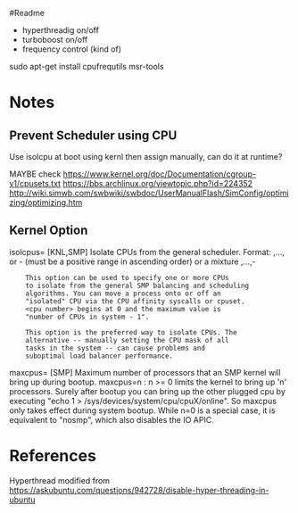 
#Readme

- hyperthreadig on/off
- turboboost on/off
- frequency control (kind of)


 sudo apt-get install cpufrequtils msr-tools


# Notes 

## Prevent Scheduler using CPU

Use isolcpu at boot using kernl then assign manually, can do it at runtime? 

MAYBE check
https://www.kernel.org/doc/Documentation/cgroup-v1/cpusets.txt
https://bbs.archlinux.org/viewtopic.php?id=224352
http://wiki.simwb.com/swbwiki/swbdoc/UserManualFlash/SimConfig/optimizing/optimizing.htm

## Kernel Option
isolcpus=   [KNL,SMP] Isolate CPUs from the general scheduler.
            Format:
            <cpu number>,...,<cpu number>
            or
            <cpu number>-<cpu number>
            (must be a positive range in ascending order)
            or a mixture
            <cpu number>,...,<cpu number>-<cpu number>

        This option can be used to specify one or more CPUs
        to isolate from the general SMP balancing and scheduling
        algorithms. You can move a process onto or off an
        "isolated" CPU via the CPU affinity syscalls or cpuset.
        <cpu number> begins at 0 and the maximum value is
        "number of CPUs in system - 1".

        This option is the preferred way to isolate CPUs. The
        alternative -- manually setting the CPU mask of all
        tasks in the system -- can cause problems and
        suboptimal load balancer performance.

maxcpus=        [SMP] Maximum number of processors that an SMP kernel
                        will bring up during bootup.  maxcpus=n : n >= 0 limits
                        the kernel to bring up 'n' processors. Surely after
                        bootup you can bring up the other plugged cpu by executing
                        "echo 1 > /sys/devices/system/cpu/cpuX/online". So maxcpus
                        only takes effect during system bootup.
                        While n=0 is a special case, it is equivalent to "nosmp",
                        which also disables the IO APIC.

# References
Hyperthread modified from 
https://askubuntu.com/questions/942728/disable-hyper-threading-in-ubuntu
